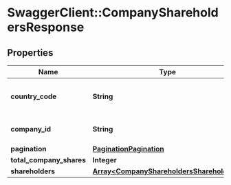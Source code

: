 # SwaggerClient::CompanyShareholdersResponse

## Properties
Name | Type | Description | Notes
------------ | ------------- | ------------- | -------------
**country_code** | **String** | [ISO 3166-1 alpha-2](https://en.wikipedia.org/wiki/ISO_3166-1_alpha-2) country code | 
**company_id** | **String** | Company registration number | 
**pagination** | [**PaginationPagination**](PaginationPagination.md) |  | 
**total_company_shares** | **Integer** |  | 
**shareholders** | [**Array&lt;CompanyShareholdersShareholders&gt;**](CompanyShareholdersShareholders.md) |  | 


